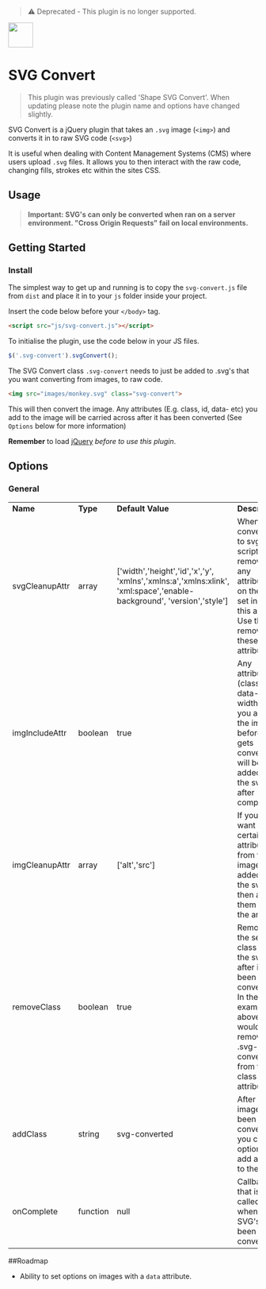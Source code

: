 > ⚠️ Deprecated - This plugin is no longer supported. 

<img src="https://raw.githubusercontent.com/bymayo/svg-convert/master/screenshots/icon.png" width="50">

# SVG Convert

> This plugin was previously called 'Shape SVG Convert'. When updating please note the plugin name and options have changed slightly.

SVG Convert is a jQuery plugin that takes an `.svg` image (`<img>`) and converts it in to raw SVG code (`<svg>`) 

It is useful when dealing with Content Management Systems (CMS) where users upload `.svg` files. It allows you to then interact with the raw code, changing fills, strokes etc within the sites CSS.

## Usage

> **Important: SVG's can only be converted when ran on a server environment. "Cross Origin Requests" fail on local environments.**

## Getting Started

### Install

The simplest way to get up and running is to copy the `svg-convert.js` file from `dist` and place it in to your `js` folder inside your project. 

Insert the code below before your `</body>` tag.

```html
<script src="js/svg-convert.js"></script>
```

To initialise the plugin, use the code below in your JS files.

```javascript
$('.svg-convert').svgConvert();
```
The SVG Convert class `.svg-convert` needs to just be added to .svg's that you want converting from images, to raw code.

```html
<img src="images/monkey.svg" class="svg-convert">
```

This will then convert the image. Any attributes (E.g. class, id, data- etc) you add to the image will be carried across after it has been converted (See `Options` below for more information)

**Remember** to load [jQuery](https://code.jquery.com/) _before to use this plugin_.

## Options

### General

<table>
	<tr>
		<td><strong>Name</strong></td>
		<td><strong>Type</strong></td>
		<td><strong>Default Value</strong></td>
		<td><strong>Description</strong></td>
	</tr>
	<tr>
		<td>svgCleanupAttr</td>
		<td>array</td>
		<td>['width','height','id','x','y',
		'xmlns','xmlns:a','xmlns:xlink',
		'xml:space','enable-background',
		'version','style']</td>
		<td>When converting to svg the script removes any attributes on the svg set inside this array. Use this to remove these attributes.</td>
	</tr>
	<tr>
		<td>imgIncludeAttr</td>
		<td>boolean</td>
		<td>true</td>
		<td>Any attributes (class, id, data-, width etc) you add to the image before it gets converted will be added to the svg after completion.</td>
	</tr>
	<tr>
		<td>imgCleanupAttr</td>
		<td>array</td>
		<td>['alt','src']</td>
		<td>If you don't want certain attributes from the image to be added on to the svg then add them in to the array</td>
	</tr>
	<tr>
		<td>removeClass</td>
		<td>boolean</td>
		<td>true</td>
		<td>Removes the selector class from the svg after it's been converted. In the example above, this would remove .svg-convert from the class attribute</td>
	</tr>
	<tr>
		<td>addClass</td>
		<td>string</td>
		<td>svg-converted</td>
		<td>After the image has been converted you can optionally add a class to the svg</td>
	</tr>
	<tr>
		<td>onComplete</td>
		<td>function</td>
		<td>null</td>
		<td>Callback that is called when all SVG's have been converted</td>
	</tr>
</table>

##Roadmap
- Ability to set options on images with a `data` attribute.
